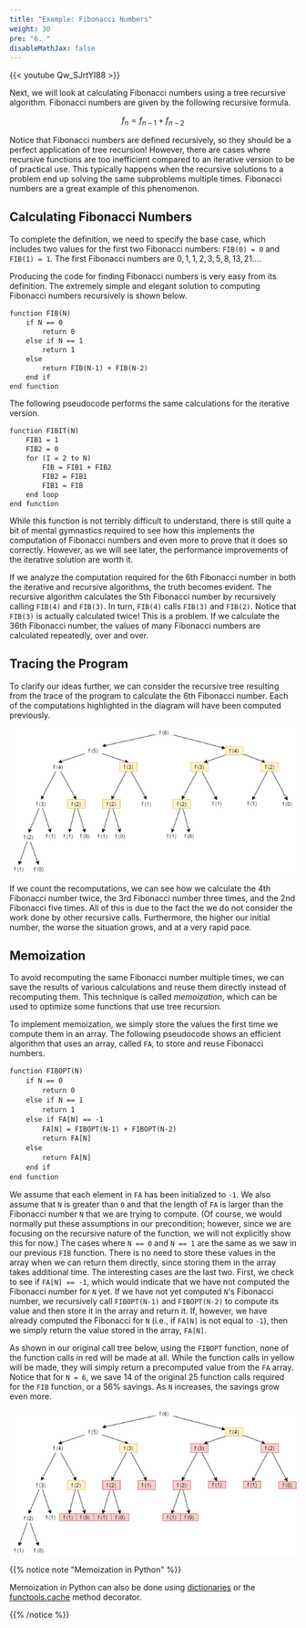 ```yaml
---
title: "Example: Fibonacci Numbers"
weight: 30
pre: "6. "
disableMathJax: false
---
```


{{< youtube Qw_SJrtYI88  >}}

Next, we will look at calculating Fibonacci numbers using a tree recursive algorithm. Fibonacci numbers are given by the following recursive formula.

$$
f_n = f_{n-1} + f_{n-2}
$$

Notice that Fibonacci numbers are defined recursively, so they should be a perfect application of tree recursion! However, there are cases where recursive functions are too inefficient compared to an iterative version to be of practical use. This typically happens when the recursive solutions to a problem end up solving the same subproblems multiple times. Fibonacci numbers are a great example of this phenomenon. 

## Calculating Fibonacci Numbers

To complete the definition, we need to specify the base case, which includes two values for the first two Fibonacci numbers: `FIB(0) = 0` and `FIB(1) = 1`. The first Fibonacci numbers are $0, 1, 1, 2, 3, 5, 8, 13, 21 …$.

Producing the code for finding Fibonacci numbers is very easy from its definition. The extremely simple and elegant solution to computing Fibonacci numbers recursively is shown below.

```
function FIB(N)
    if N == 0
        return 0
    else if N == 1
        return 1
    else
        return FIB(N-1) + FIB(N-2)
    end if
end function
```

The following pseudocode performs the same calculations for the iterative version.

```
function FIBIT(N)
    FIB1 = 1
    FIB2 = 0
    for (I = 2 to N)
        FIB = FIB1 + FIB2
        FIB2 = FIB1
        FIB1 = FIB
    end loop
end function
```

While this function is not terribly difficult to understand, there is still quite a bit of mental gymnastics required to see how this implements the computation of Fibonacci numbers and even more to prove that it does so correctly. However, as we will see later, the performance improvements of the iterative solution are worth it.

If we analyze the computation required for the 6th Fibonacci number in both the iterative and recursive algorithms, the truth becomes evident. The recursive algorithm calculates the 5th Fibonacci number by recursively calling `FIB(4)` and `FIB(3)`. In turn, `FIB(4)` calls `FIB(3)` and `FIB(2)`. Notice that `FIB(3)` is actually calculated twice! This is a problem. If we calculate the 36th Fibonacci number, the values of many Fibonacci numbers are calculated repeatedly, over and over.

## Tracing the Program

To clarify our ideas further, we can consider the recursive tree resulting from the trace of the program to calculate the 6th Fibonacci number. Each of the computations highlighted in the diagram will have been computed previously.

![Fibonacci Tree Recursion](/images/6/6.8.fib1.png)
 
If we count the recomputations, we can see how we calculate the 4th Fibonacci number twice, the 3rd Fibonacci number three times, and the 2nd Fibonacci five times. All of this is due to the fact the we do not consider the work done by other recursive calls. Furthermore, the higher our initial number, the worse the situation grows, and at a very rapid pace.

## Memoization

To avoid recomputing the same Fibonacci number multiple times, we can save the results of various calculations and reuse them directly instead of recomputing them. This technique is called _memoization_, which can be used to optimize some functions that use tree recursion. 

To implement memoization, we simply store the values the first time we compute them in an array. The following pseudocode shows an efficient algorithm that uses an array, called `FA`, to store and reuse Fibonacci numbers. 

```tex
function FIBOPT(N)
    if N == 0
        return 0
    else if N == 1
        return 1
    else if FA[N] == -1
        FA[N] = FIBOPT(N-1) + FIBOPT(N-2)
        return FA[N]
    else
        return FA[N]
    end if
end function
```

We assume that each element in `FA` has been initialized to `-1`. We also assume that `N` is greater than `0` and that the length of `FA` is larger than the Fibonacci number `N` that we are trying to compute. (Of course, we would normally put these assumptions in our precondition; however, since we are focusing on the recursive nature of the function, we will not explicitly show this for now.) The cases where `N == 0` and `N == 1` are the same as we saw in our previous `FIB` function. There is no need to store these values in the array when we can return them directly, since storing them in the array takes additional time. The interesting cases are the last two. First, we check to see if `FA[N] == -1`, which would indicate that we have not computed the Fibonacci number for `N` yet. If we have not yet computed `N`'s Fibonacci number, we recursively call `FIBOPT(N-1)` and `FIBOPT(N-2)` to compute its value and then store it in the array and return it. If, however, we have already computed the Fibonacci for `N` (i.e., if `FA[N]` is not equal to `-1`), then we simply return the value stored in the array, `FA[N]`.

As shown in our original call tree below, using the `FIBOPT` function, none of the function calls in red will be made at all. While the function calls in yellow will be made, they will simply return a precomputed value from the `FA` array. Notice that for `N = 6`, we save 14 of the original 25 function calls required for the `FIB` function, or a $56\%$ savings. As `N` increases, the savings grow even more.

![Fibonacci Tree Recursion with Memoization](/images/6/6.8.fib2.png)

{{% notice note "Memoization in Python" %}}

Memoization in Python can also be done using [dictionaries](https://www.codecademy.com/resources/docs/python/memoization) or the [functools.cache](https://docs.python.org/3/library/functools.html#functools.cache) method decorator. 

{{% /notice %}}
